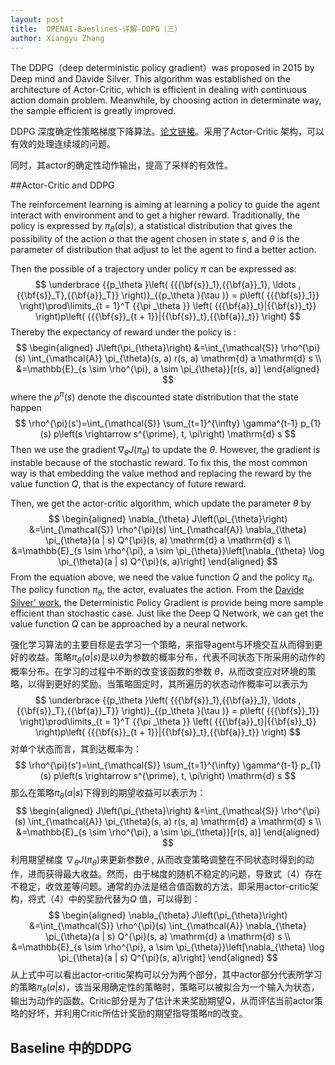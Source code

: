 ```yaml
---
layout: post
title:  OPENAI-Baeslines-详解-DDPG（三）
author: Xiangyu Zhang
---
```


The DDPG（deep deterministic policy gradient）was proposed in 2015 by Deep mind and Davide Silver. This algorithm was established on the architecture of Actor-Critic, which is efficient in dealing with continuous action domain problem. Meanwhile, by choosing action in determinate way, the sample  efficient is greatly improved.

DDPG 深度确定性策略梯度下降算法。[论文链接](<https://arxiv.org/abs/1509.02971>)。采用了Actor-Critic 架构，可以有效的处理连续域的问题。

同时，其actor的确定性动作输出，提高了采样的有效性。

##Actor-Critic and DDPG

The reinforcement learning is aiming at learning a policy to guide the agent interact with environment and to get a higher reward.   Traditionally, the policy is expressed by $\pi_{\theta}(a|s)$,  a statistical distribution that gives the possibility of the action $a$ that the agent chosen in state $s$, and $\theta$ is the parameter of  distribution that adjust to let the agent to find a better action.

Then the possible of a trajectory under policy $\pi$ can be expressed as: 
$$
\underbrace {{p_\theta }\left( {{{\bf{s}}_1},{{\bf{a}}_1}, \ldots ,{{\bf{s}}_T},{{\bf{a}}_T}} \right)}_{{p_\theta }(\tau )} = p\left( {{{\bf{s}}_1}} \right)\prod\limits_{t = 1}^T {{\pi _\theta }} \left( {{{\bf{a}}_t}|{{\bf{s}}_t}} \right)p\left( {{{\bf{s}}_{t + 1}}|{{\bf{s}}_t},{{\bf{a}}_t}} \right)
$$
Thereby the expectancy of reward under the policy is :
$$
\begin{aligned} J\left(\pi_{\theta}\right) &=\int_{\mathcal{S}} \rho^{\pi}(s) \int_{\mathcal{A}} \pi_{\theta}(s, a) r(s, a) \mathrm{d} a \mathrm{d} s \\ &=\mathbb{E}_{s \sim \rho^{\pi}, a \sim \pi_{\theta}}[r(s, a)] \end{aligned}
$$
where the $\rho^{\pi}(s)$ denote the discounted state distribution that the state happen 
$$
\rho^{\pi}(s')=\int_{\mathcal{S}} \sum_{t=1}^{\infty} \gamma^{t-1} p_{1}(s) p\left(s \rightarrow s^{\prime}, t, \pi\right) \mathrm{d} s
$$
Then we use the gradient $\nabla_{\theta} J\left(\pi_{\theta}\right)$ to update the $\theta$.  However, the gradient is instable because of the stochastic reward. To fix this, the most common way is that embedding the value method and replacing the reward by the value function $Q$, that is the expectancy of future reward.

Then, we get the actor-critic algorithm, which update the parameter $\theta$ by 
$$
\begin{aligned} \nabla_{\theta} J\left(\pi_{\theta}\right) &=\int_{\mathcal{S}} \rho^{\pi}(s) \int_{\mathcal{A}} \nabla_{\theta} \pi_{\theta}(a | s) Q^{\pi}(s, a) \mathrm{d} a \mathrm{d} s \\ &=\mathbb{E}_{s \sim \rho^{\pi}, a \sim \pi_{\theta}}\left[\nabla_{\theta} \log \pi_{\theta}(a | s) Q^{\pi}(s, a)\right] \end{aligned}
$$
From the equation above, we need the value function $Q$ and the policy $\pi_{\theta}$. The policy function $\pi_{\theta}$, the actor, evaluates the action. From the [Davide Silver' work](<http://proceedings.mlr.press/v32/silver14.pdf>),  the  Deterministic Policy Gradient is provide being more sample efficient than stochastic case. Just like the Deep Q Network,  we can get the value function $Q$ can be approached by a neural network. 

强化学习算法的主要目标是去学习一个策略，来指导agent与环境交互从而得到更好的收益。策略$\pi_{\theta}(a|s)$是以$\theta$为参数的概率分布，代表不同状态下所采用的动作的概率分布。在学习的过程中不断的改变该函数的参数 $\theta$，从而改变应对环境的策略，以得到更好的奖励。当策略固定时，其所遍历的状态动作概率可以表示为
$$
\underbrace {{p_\theta }\left( {{{\bf{s}}_1},{{\bf{a}}_1}, \ldots ,{{\bf{s}}_T},{{\bf{a}}_T}} \right)}_{{p_\theta }(\tau )} = p\left( {{{\bf{s}}_1}} \right)\prod\limits_{t = 1}^T {{\pi _\theta }} \left( {{{\bf{a}}_t}|{{\bf{s}}_t}} \right)p\left( {{{\bf{s}}_{t + 1}}|{{\bf{s}}_t},{{\bf{a}}_t}} \right)
$$
对单个状态而言，其到达概率为：
$$
\rho^{\pi}(s')=\int_{\mathcal{S}} \sum_{t=1}^{\infty} \gamma^{t-1} p_{1}(s) p\left(s \rightarrow s^{\prime}, t, \pi\right) \mathrm{d} s
$$
那么在策略$\pi_{\theta}(a|s)$下得到的期望收益可以表示为：
$$
\begin{aligned} J\left(\pi_{\theta}\right) &=\int_{\mathcal{S}} \rho^{\pi}(s) \int_{\mathcal{A}} \pi_{\theta}(s, a) r(s, a) \mathrm{d} a \mathrm{d} s \\ &=\mathbb{E}_{s \sim \rho^{\pi}, a \sim \pi_{\theta}}[r(s, a)] \end{aligned}
$$
利用期望梯度 $\nabla_{\theta} J\left(\pi_{\theta}\right)$来更新参数$\theta$ , 从而改变策略调整在不同状态时得到的动作，进而获得最大收益。然而，由于梯度的随机不稳定的问题，导致式（4）存在不稳定，收敛差等问题。通常的办法是结合值函数的方法，即采用actor-critic架构，将式（4）中的奖励代替为$Q$ 值，可以得到：
$$
\begin{aligned} \nabla_{\theta} J\left(\pi_{\theta}\right) &=\int_{\mathcal{S}} \rho^{\pi}(s) \int_{\mathcal{A}} \nabla_{\theta} \pi_{\theta}(a | s) Q^{\pi}(s, a) \mathrm{d} a \mathrm{d} s \\ &=\mathbb{E}_{s \sim \rho^{\pi}, a \sim \pi_{\theta}}\left[\nabla_{\theta} \log \pi_{\theta}(a | s) Q^{\pi}(s, a)\right] \end{aligned}
$$
从上式中可以看出actor-critic架构可以分为两个部分，其中actor部分代表所学习的策略$\pi_{\theta}(a|s)$，该当采用确定性的策略时，策略可以被拟合为一个输入为状态，输出为动作的函数。Critic部分是为了估计未来奖励期望Q，从而评估当前actor策略的好坏，并利用Critic所估计奖励的期望指导策略$\pi$的改变。

 



















## Baseline 中的DDPG

 